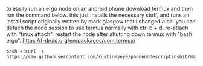 to easily run an ergo node on an android phone download termux and then run the command below. this just installs the necessary stuff, and runs an install script originally written by mark glasgow that i changed a bit. you can detach the node session to use termus normally with ctrl b + d. re-attach with "tmux attach". restart the node after ahutting down termux with "bash ergo". 
https://f-droid.org/en/packages/com.termux/
```
bash <(curl -s https://raw.githubusercontent.com/rustinmyeye/phonenodescriptsnshit/main/phonenode.sh)
```
